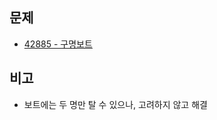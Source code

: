 ## 문제
- [42885 - 구명보트](https://programmers.co.kr/learn/courses/30/lessons/42885?language=javascript)

## 비고
- 보트에는 두 명만 탈 수 있으나, 고려하지 않고 해결